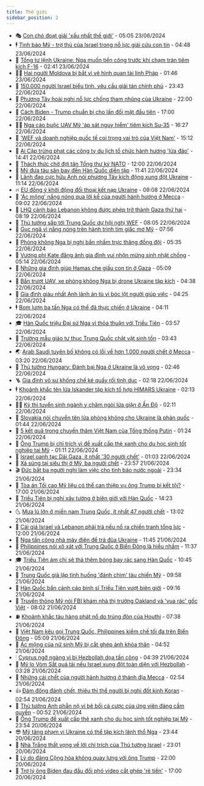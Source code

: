 ```yaml
---
title: Thế giới
sidebar_position: 2
---
```


<!-- vnexpress-the-gioi:START -->
- 🎭 [Con chó đoạt giải &#39;xấu nhất thế giới&#39;](https://vnexpress.net/con-cho-doat-giai-xau-nhat-the-gioi-4761542.html) - 05:05 23/06/2024
- 🕴 [Tình báo Mỹ - trợ thủ của Israel trong nỗ lực giải cứu con tin](https://vnexpress.net/tinh-bao-my-tro-thu-cua-israel-trong-no-luc-giai-cuu-con-tin-4759969.html) - 04:48 23/06/2024
- 🤭 [Tổng tư lệnh Ukraine: Nga muốn tiến công trước khi chạm trán tiêm kích F-16](https://vnexpress.net/tong-tu-lenh-ukraine-nga-muon-tien-cong-truoc-khi-cham-tran-tiem-kich-f-16-4759398.html) - 02:41 23/06/2024
- 🧑‍💻 [Hai người Moldova bị bắt vì vẽ hình quan tài lính Pháp](https://vnexpress.net/hai-nguoi-moldova-bi-bat-vi-ve-hinh-quan-tai-linh-phap-4761511.html) - 01:46 23/06/2024
- 🦏 [150.000 người Israel biểu tình, yêu cầu giải tán chính phủ](https://vnexpress.net/150-000-nguoi-israel-bieu-tinh-yeu-cau-giai-tan-chinh-phu-4761490.html) - 23:43 22/06/2024
- 🦒 [Phương Tây hoài nghi nỗ lực chống tham nhũng của Ukraine](https://vnexpress.net/phuong-tay-hoai-nghi-no-luc-chong-tham-nhung-cua-ukraine-4760600.html) - 22:00 22/06/2024
- 🌈 [Cách Biden - Trump chuẩn bị cho lần đối mặt đầu tiên](https://vnexpress.net/cach-biden-trump-chuan-bi-cho-lan-doi-mat-dau-tien-4760938.html) - 17:00 22/06/2024
- 🧑‍🏫 [Nga cáo buộc UAV Mỹ &#39;áp sát nguy hiểm&#39; tiêm kích Su-35](https://vnexpress.net/nga-cao-buoc-uav-my-ap-sat-nguy-hiem-tiem-kich-su-35-4761443.html) - 16:27 22/06/2024
- 🐲 [&#39;WEF và doanh nghiệp quốc tế coi trọng vai trò của Việt Nam&#39;](https://vnexpress.net/wef-va-doanh-nghiep-quoc-te-coi-trong-vai-tro-cua-viet-nam-4761458.html) - 15:12 22/06/2024
- 🦒 [Ai Cập trừng phạt các công ty du lịch tổ chức hành hương &#39;lừa đảo&#39;](https://vnexpress.net/ai-cap-trung-phat-cac-cong-ty-du-lich-to-chuc-hanh-huong-lua-dao-4761456.html) - 14:41 22/06/2024
- 🐻 [Thách thức chờ đợi tân Tổng thư ký NATO](https://vnexpress.net/thach-thuc-cho-doi-tan-tong-thu-ky-nato-4760843.html) - 12:00 22/06/2024
- 🚀 [Mỹ đưa tàu sân bay đến Hàn Quốc diễn tập](https://vnexpress.net/my-dua-tau-san-bay-den-han-quoc-dien-tap-4761412.html) - 11:41 22/06/2024
- 🥰 [Lãnh đạo cực hữu Anh nói phương Tây kích động xung đột Ukraine](https://vnexpress.net/lanh-dao-cuc-huu-anh-noi-phuong-tay-kich-dong-xung-dot-ukraine-4761425.html) - 11:14 22/06/2024
- 🔥 [EU đồng ý khởi động đối thoại kết nạp Ukraine](https://vnexpress.net/eu-dong-y-khoi-dong-doi-thoai-ket-nap-ukraine-4761399.html) - 09:08 22/06/2024
- 🥳 [&#39;Ác mộng&#39; nắng nóng qua lời kể của người hành hương ở Mecca](https://vnexpress.net/ac-mong-nang-nong-qua-loi-ke-cua-nguoi-hanh-huong-o-mecca-4761377.html) - 09:02 22/06/2024
- 💼 [LHQ cảnh báo Lebanon không được phép trở thành Gaza thứ hai](https://vnexpress.net/lhq-canh-bao-lebanon-khong-duoc-phep-tro-thanh-gaza-thu-hai-4761388.html) - 08:19 22/06/2024
- 🤡 [Thủ tướng sắp tới Trung Quốc dự hội nghị WEF](https://vnexpress.net/thu-tuong-sap-toi-trung-quoc-du-hoi-nghi-wef-4761372.html) - 08:05 22/06/2024
- 🌁 [Gục ngã vì nắng nóng trên hành trình tìm giấc mơ Mỹ](https://vnexpress.net/guc-nga-vi-nang-nong-tren-hanh-trinh-tim-giac-mo-my-4761323.html) - 07:56 22/06/2024
- 🤩 [Phòng không Nga bị nghi bắn nhầm trực thăng đồng đội](https://vnexpress.net/phong-khong-nga-bi-nghi-ban-nham-truc-thang-dong-doi-4761307.html) - 05:35 22/06/2024
- 🎉 [Vương phi Kate đăng ảnh gia đình vui nhộn mừng sinh nhật chồng](https://vnexpress.net/vuong-phi-kate-dang-anh-gia-dinh-vui-nhon-mung-sinh-nhat-chong-4761325.html) - 05:14 22/06/2024
- 🎉 [Những gia đình giúp Hamas che giấu con tin ở Gaza](https://vnexpress.net/nhung-gia-dinh-giup-hamas-che-giau-con-tin-o-gaza-4759241.html) - 05:09 22/06/2024
- 🌁 [Bắn trượt UAV, xe phòng không Nga bị drone Ukraine tập kích](https://vnexpress.net/ban-truot-uav-xe-phong-khong-nga-bi-drone-ukraine-tap-kich-4761290.html) - 04:38 22/06/2024
- 🌊 [Gia đình giàu nhất Anh lãnh án tù vì bóc lột người giúp việc](https://vnexpress.net/gia-dinh-giau-nhat-anh-lanh-an-tu-vi-boc-lot-nguoi-giup-viec-4761280.html) - 04:25 22/06/2024
- 🕴 [Bom lượn ba tấn Nga có thể đã thực chiến ở Ukraine](https://vnexpress.net/bom-luon-ba-tan-nga-co-the-da-thuc-chien-o-ukraine-4760946.html) - 04:11 22/06/2024
- 🎓 [Hàn Quốc triệu Đại sứ Nga vì thỏa thuận với Triều Tiên](https://vnexpress.net/han-quoc-trieu-dai-su-nga-vi-thoa-thuan-voi-trieu-tien-4761270.html) - 03:57 22/06/2024
- 🦩 [Trường mẫu giáo tư thục Trung Quốc chật vật sinh tồn](https://vnexpress.net/truong-mau-giao-tu-thuc-trung-quoc-chat-vat-sinh-ton-4752323.html) - 03:43 22/06/2024
- 🌏 [Arab Saudi tuyên bố không có lỗi về hơn 1.000 người chết ở Mecca](https://vnexpress.net/arab-saudi-tuyen-bo-khong-co-loi-ve-hon-1-000-nguoi-chet-o-mecca-4761254.html) - 03:20 22/06/2024
- 🌋 [Thủ tướng Hungary: Đánh bại Nga ở Ukraine là vô vọng](https://vnexpress.net/thu-tuong-hungary-danh-bai-nga-o-ukraine-la-vo-vong-4761233.html) - 02:46 22/06/2024
- 🪜 [Gia đình võ sư khống chế kẻ quấy rối tình dục](https://vnexpress.net/gia-dinh-vo-su-khong-che-ke-quay-roi-tinh-duc-4761232.html) - 02:18 22/06/2024
- 🕴 [Khoảnh khắc tên lửa Iskander tập kích tổ hợp HIMARS Ukraine](https://vnexpress.net/khoanh-khac-ten-lua-iskander-tap-kich-to-hop-himars-ukraine-4760897.html) - 02:13 22/06/2024
- 🧑‍🏫 [Kỳ thi tuyển sinh ngành y châm ngòi lửa giận ở Ấn Độ](https://vnexpress.net/ky-thi-tuyen-sinh-nganh-y-cham-ngoi-lua-gian-o-an-do-4760423.html) - 02:11 22/06/2024
- 🌮 [Slovakia nói chuyển tên lửa phòng không cho Ukraine là phản quốc](https://vnexpress.net/slovakia-noi-chuyen-ten-lua-phong-khong-cho-ukraine-la-phan-quoc-4761243.html) - 01:44 22/06/2024
- 🚦 [5 kết quả trong chuyến thăm Việt Nam của Tổng thống Putin](https://vnexpress.net/5-ket-qua-trong-chuyen-tham-viet-nam-cua-tong-thong-putin-4761197.html) - 01:24 22/06/2024
- 💫 [Ông Trump bị chỉ trích vì đề xuất cấp thẻ xanh cho du học sinh tốt nghiệp tại Mỹ](https://vnexpress.net/ong-trump-bi-chi-trich-vi-de-xuat-cap-the-xanh-cho-du-hoc-sinh-tot-nghiep-tai-my-4761219.html) - 01:11 22/06/2024
- 🤡 [Israel oanh tạc Dải Gaza, ít nhất &#39;30 người chết&#39;](https://vnexpress.net/israel-oanh-tac-dai-gaza-it-nhat-30-nguoi-chet-4761215.html) - 01:03 22/06/2024
- 🦣 [Xả súng tại siêu thị ở Mỹ, ba người chết](https://vnexpress.net/xa-sung-tai-sieu-thi-o-my-ba-nguoi-chet-4761207.html) - 23:57 21/06/2024
- 🎬 [Đức bắt ba người nghi làm việc cho tình báo nước ngoài](https://vnexpress.net/duc-bat-ba-nguoi-nghi-lam-viec-cho-tinh-bao-nuoc-ngoai-4761209.html) - 23:34 21/06/2024
- 🎉 [Tòa án Tối cao Mỹ liệu có thể can thiệp vụ ông Trump bị kết tội?](https://vnexpress.net/toa-an-toi-cao-my-lieu-co-the-can-thiep-vu-ong-trump-bi-ket-toi-4753985.html) - 17:00 21/06/2024
- 🎡 [Triều Tiên bị nghi xây tường ở biên giới với Hàn Quốc](https://vnexpress.net/trieu-tien-bi-nghi-xay-tuong-o-bien-gioi-voi-han-quoc-4760876.html) - 14:23 21/06/2024
- 🌜 [Mưa lũ lớn ở miền nam Trung Quốc, ít nhất 47 người chết](https://vnexpress.net/mua-lu-lon-o-mien-nam-trung-quoc-it-nhat-47-nguoi-chet-4761169.html) - 13:02 21/06/2024
- 🎡 [Cái giá Israel và Lebanon phải trả nếu nổ ra chiến tranh tổng lực](https://vnexpress.net/cai-gia-israel-va-lebanon-phai-tra-neu-no-ra-chien-tranh-tong-luc-4760396.html) - 12:00 21/06/2024
- 🤗 [Nga tấn công nhà máy điện để trả đũa Ukraine](https://vnexpress.net/nga-tan-cong-nha-may-dien-de-tra-dua-ukraine-4760886.html) - 11:45 21/06/2024
- 🦩 [Philippines nói xô xát với Trung Quốc ở Biển Đông là hiểu nhầm](https://vnexpress.net/philippines-noi-xo-xat-voi-trung-quoc-o-bien-dong-la-hieu-nham-4761153.html) - 11:37 21/06/2024
- 🎓 [Triều Tiên ám chỉ sẽ thả thêm bóng bay rác sang Hàn Quốc](https://vnexpress.net/trieu-tien-am-chi-se-tha-them-bong-bay-rac-sang-han-quoc-4761134.html) - 10:45 21/06/2024
- 🌁 [Trung Quốc giả lập tình huống &#39;đánh chìm&#39; tàu chiến Mỹ](https://vnexpress.net/trung-quoc-gia-lap-tinh-huong-danh-chim-tau-chien-my-4760875.html) - 09:58 21/06/2024
- 🤩 [Hàn Quốc bắn cảnh cáo binh sĩ Triều Tiên vượt biên giới](https://vnexpress.net/han-quoc-ban-canh-cao-binh-si-trieu-tien-vuot-bien-gioi-4760993.html) - 09:16 21/06/2024
- 👹 [Truyền thông Mỹ nói FBI khám nhà thị trưởng Oakland và &#39;vua rác&#39; gốc Việt](https://vnexpress.net/truyen-thong-my-noi-fbi-kham-nha-thi-truong-oakland-va-vua-rac-goc-viet-4761027.html) - 08:02 21/06/2024
- ⛽️ [Khoảnh khắc tàu hàng phát nổ do trúng đòn của Houthi](https://vnexpress.net/khoanh-khac-tau-hang-phat-no-do-trung-don-cua-houthi-4760940.html) - 07:38 21/06/2024
- 🚀 [Việt Nam kêu gọi Trung Quốc, Philippines kiềm chế tối đa trên Biển Đông](https://vnexpress.net/viet-nam-keu-goi-trung-quoc-philippines-kiem-che-toi-da-tren-bien-dong-4760997.html) - 05:09 21/06/2024
- 🎡 [Ác mộng của nữ sinh Mỹ bị cắt ghép ảnh khỏa thân](https://vnexpress.net/ac-mong-cua-nu-sinh-my-bi-cat-ghep-anh-khoa-than-4760409.html) - 04:52 21/06/2024
- 🕯 [Cyprus ngỡ ngàng vì bị Hezbollah dọa tấn công](https://vnexpress.net/cyprus-ngo-ngang-vi-bi-hezbollah-doa-tan-cong-4760951.html) - 04:39 21/06/2024
- 🐻 [Mỹ lo Vòm Sắt quá tải nếu Israel xung đột toàn diện với Hezbollah](https://vnexpress.net/my-lo-vom-sat-qua-tai-neu-israel-xung-dot-toan-dien-voi-hezbollah-4760877.html) - 03:28 21/06/2024
- 🚦 [Những cái chết của người hành hương ở thánh địa Mecca](https://vnexpress.net/nhung-cai-chet-cua-nguoi-hanh-huong-o-thanh-dia-mecca-4760761.html) - 02:54 21/06/2024
- 👍 [Đám đông đánh chết, thiêu thi thể người bị nghi đốt kinh Koran](https://vnexpress.net/dam-dong-danh-chet-thieu-thi-the-nguoi-bi-nghi-dot-kinh-koran-4760874.html) - 02:54 21/06/2024
- 🚀 [Thủ tướng Anh phẫn nộ vì bê bối cá cược của ứng viên đảng cầm quyền](https://vnexpress.net/thu-tuong-anh-phan-no-vi-be-boi-ca-cuoc-cua-ung-vien-dang-cam-quyen-4760850.html) - 00:52 21/06/2024
- 🌮 [Ông Trump đề xuất cấp thẻ xanh cho du học sinh tốt nghiệp tại Mỹ](https://vnexpress.net/ong-trump-de-xuat-cap-the-xanh-cho-du-hoc-sinh-tot-nghiep-tai-my-4760845.html) - 23:54 20/06/2024
- 😎 [Mỹ tăng phạm vi Ukraine có thể tập kích lãnh thổ Nga](https://vnexpress.net/my-tang-pham-vi-ukraine-co-the-tap-kich-lanh-tho-nga-4760835.html) - 23:44 20/06/2024
- 🐲 [Nhà Trắng thất vọng về lời chỉ trích của Thủ tướng Israel](https://vnexpress.net/nha-trang-that-vong-ve-loi-chi-trich-cua-thu-tuong-israel-4760833.html) - 23:01 20/06/2024
- 💫 [Lý do đảng Cộng hòa không quay lưng với ông Trump](https://vnexpress.net/ly-do-dang-cong-hoa-khong-quay-lung-voi-ong-trump-4760416.html) - 22:00 20/06/2024
- 👀 [Trợ lý ông Biden đau đầu đối phó video cắt ghép &#39;rẻ tiền&#39;](https://vnexpress.net/tro-ly-ong-biden-dau-dau-doi-pho-video-cat-ghep-re-tien-4759720.html) - 17:00 20/06/2024<!-- vnexpress-the-gioi:END -->